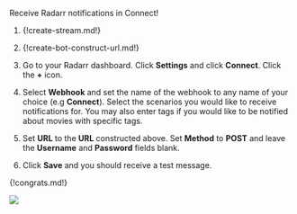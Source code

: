 Receive Radarr notifications in Connect!

1. {!create-stream.md!}

1. {!create-bot-construct-url.md!}

1. Go to your Radarr dashboard. Click **Settings** and click **Connect**.
    Click the **+** icon.

1. Select **Webhook** and set the name of the webhook to any name of your
    choice (e.g **Connect**). Select the scenarios you would like to receive
    notifications for. You may also enter tags if you would like to be
    notified about movies with specific tags.

1. Set **URL** to the **URL** constructed above. Set **Method** to **POST**
    and leave the **Username** and **Password** fields blank.

1. Click **Save** and you should receive a test message.

{!congrats.md!}

![](/static/images/integrations/radarr/001.png)
